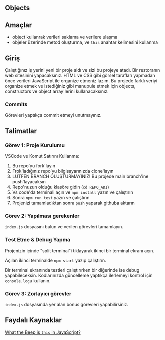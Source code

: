 ## Objects

## Amaçlar

- object kullanrak verileri saklama ve verilere ulaşma
- objeler üzerinde metod oluşturma, ve `this` anahtar kelimesini kullanma

## Giriş

Çalıştığınız iş yerini yeni bir proje aldı ve sizi bu projeye atadı. Bir restoranın web sitesinini yapacaksınız. HTML ve CSS gibi görsel tarafları yapmadan önce verileri JavaScript ile organize etmeniz lazım. Bu projede farklı veriyi organize etmek ve istediğiniz gibi manupule etmek için objects, constructors ve object array'lerini kullanacaksınız.

### Commits

Görevleri yaptıkça commit etmeyi unutmayınız.

## Talimatlar

### Görev 1: Proje Kurulumu

VSCode ve Komut Satırını Kullanma:

1. Bu repo'yu fork'layın
2. Frok'ladığınız repo'yu bilgisayarınızda clone'layın
3. LÜTFEN BRANCH OLUŞTURMAYINIZ! Bu projede main branch'ine push'layacaksın
4. Repo'nuzun olduğu klasöre gidin (`cd REPO_ADI`)
5. Vs code'da terminali açın ve `npm install` yazın ve çalıştırın
6. Sonra `npm run test` yazın ve çalıştırın
7. Projenizi tamamladıktan sonra `push` yaparak githuba aktarın


### Görev 2: Yapılması gerekenler

`index.js` dosyasını bulun ve verilen görevleri tamamlayın.


### Test Etme & Debug Yapma

Projenizin içinde "split terminal"i tıklayarak ikinci bir terminal ekranı açın.

Açılan ikinci terminalde `npm start` yazıp çalıştırın.

Bir terminal ekranında testleri çalıştırırken bir diğerinde ise debug yapabileceksin. Kodlarınızda güncelleme yaptıkça ilerlemeyi kontrol için `console.log`u kullanın.

### Görev 3: Zorlayıcı görevler

`index.js` dosyasında yer alan bonus görevleri yapabilirsiniz.


## Faydalı Kaynaklar

[What the Beep is `this` in JavaScript?](https://dev.to/brityhemming/what-the-beep-is-this-in-javascript-483o)

